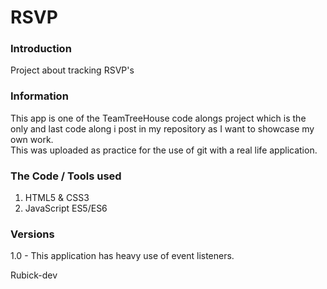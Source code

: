 # RSVP  

### Introduction  
Project about tracking RSVP's

### Information
This app is one of the TeamTreeHouse code alongs project which is the only and last code along i post in my repository as I want to showcase my own work.  
This was uploaded as practice for the use of git with a real life application.  
  
### The Code / Tools used
1. HTML5 & CSS3 
2. JavaScript ES5/ES6
  
### Versions
1.0 -  This application has heavy use of event listeners.  

Rubick-dev
